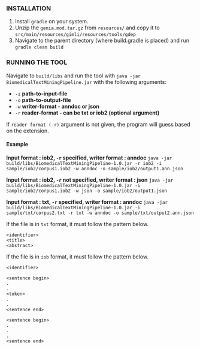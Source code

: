 ### INSTALLATION ###

1. Install `gradle` on your system.
2. Unzip the `genia.mod.tar.gz` from `resources/` and copy it to `src/main/resources/gimli/resources/tools/gdep`
3. Navigate to the parent directory (where build.gradle is placed) and run `gradle clean build`

### RUNNING THE TOOL ###

Navigate to `build/libs` and run the tool with `java -jar BiomedicalTextMiningPipeline.jar` with the following arguments:
* `-i` **path-to-input-file** 
* `-o` **path-to-output-file**
* `-w` **writer-format - anndoc or json**
* `-r` **reader-format - can be txt or iob2 (optional argument)**

If `reader format (-r)` argument is not given, the program will guess based on the extension.

#### Example ####

**Input format : iob2, `-r` specified, writer format : anndoc**
`java -jar build/libs/BiomedicalTextMiningPipeline-1.0.jar -r iob2 -i sample/iob2/corpus1.iob2 -w anndoc -o sample/iob2/output1.ann.json`

**Input format : iob2, `-r` not specified, writer format : json**
`java -jar build/libs/BiomedicalTextMiningPipeline-1.0.jar -i sample/iob2/corpus1.iob2 -w json -o sample/iob2/output1.json`

**Input format : txt, `-r` specified, writer format : anndoc**
`java -jar build/libs/BiomedicalTextMiningPipeline-1.0.jar -i sample/txt/corpus2.txt -r txt -w anndoc -o sample/txt/output2.ann.json`

If the file is in `txt` format, it must follow the pattern below.

```text
<identifier>
<title>
<abstract>
```

If the file is in `iob` format, it must follow the pattern below.

```text
<identifier>

<sentence begin>
.
.
<token>
.
.
<sentence end>

<sentence begin>
.
.
.
<sentence end>
```
